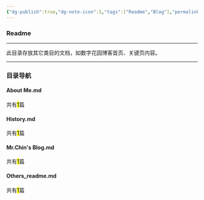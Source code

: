 ```yaml
---
{"dg-publish":true,"dg-note-icon":1,"tags":["Readme","Blog"],"permalink":"/🌘Others_其它/Others_readme/","dgPassFrontmatter":true,"noteIcon":1,"created":"2024-08-24T23:09:56.006+08:00","updated":"2024-09-18T23:05:09.903+08:00"}
---
```


### Readme
--- 
此目录存放其它类目的文档，如数字花园博客首页、关键页内容。
***
### 目录导航
<p><span><h4 data-heading="About Me.md" dir="auto">About Me.md</h4></span></p><p><span>共有<mark>1</mark>篇</span></p><div><ul class="dataview list-view-ul"></ul></div><p><span><h4 data-heading="History.md" dir="auto">History.md</h4></span></p><p><span>共有<mark>1</mark>篇</span></p><div><ul class="dataview list-view-ul"></ul></div><p><span><h4 data-heading="Mr.Chin's Blog.md" dir="auto">Mr.Chin's Blog.md</h4></span></p><p><span>共有<mark>1</mark>篇</span></p><div><ul class="dataview list-view-ul"></ul></div><p><span><h4 data-heading="Others_readme.md" dir="auto">Others_readme.md</h4></span></p><p><span>共有<mark>1</mark>篇</span></p><div><ul class="dataview list-view-ul"></ul></div>
